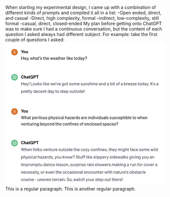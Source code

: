 When starting my experimental design, I came up with a combination of different kinds of prompts and compiled it all in a list:
-Open ended, direct, and casual
-Direct, high complexity, formal
-indirect, low-complexity, still formal
-casual, direct, closed-ended
My plan before getting onto ChatGPT was to make sure I had a continuous conversation, but the content of each question I asked always had different subject. For example: take the first couple of questions I asked:
![alt text](1.jpg "Title")
This is a regular paragraph.
    <tr>
    </tr>
This is another regular paragraph.
